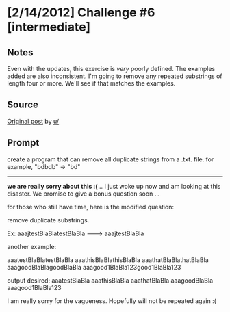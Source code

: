 # [2/14/2012] Challenge #6 [intermediate]

## Notes

Even with the updates, this exercise is _very_ poorly defined. The examples added are also inconsistent. I'm going to remove any repeated substrings of length four or more. We'll see if that matches the examples.

## Source

[Original post](https://old.reddit.com/r/dailyprogrammer/comments/pp81n/2142012_challenge_6_intermediate/) by [u/]()

## Prompt

create a program that can remove all duplicate strings from a .txt. file. for example, "bdbdb" -> "bd"
_______________________________________________________________________________________________

**we are really sorry about this :(** .. I just woke up now and am looking at this disaster. We promise to give a bonus question soon ...

for those who still have time, here is the modified question:

remove duplicate substrings.

Ex: aaajtestBlaBlatestBlaBla ---> aaajtestBlaBla

another example:

aaatestBlaBlatestBlaBla
aaathisBlaBlathisBlaBla
aaathatBlaBlathatBlaBla
aaagoodBlaBlagoodBlaBla
aaagood1BlaBla123good1BlaBla123

output desired:
aaatestBlaBla
aaathisBlaBla
aaathatBlaBla
aaagoodBlaBla
aaagood1BlaBla123

I am really sorry for the vagueness. Hopefully will not be repeated again :(


